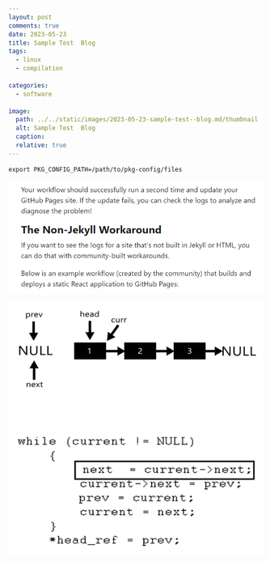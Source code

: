 ```yaml
---
layout: post
comments: true
date: 2023-05-23
title: Sample Test  Blog 
tags:
  - linux
  - compilation
 
categories:
  - software

image: 
  path: ../../static/images/2023-05-23-sample-test--blog.md/thumbnail
  alt: Sample Test  Blog
  caption: 
  relative: true
---
```


```text
export PKG_CONFIG_PATH=/path/to/pkg-config/files
```


![thumbnail](../../static/images/2023-05-23-sample-test--blog.md/thumbnail)


![](../../static/images/2023-05-23-sample-test--blog.md/RGIF2.gif)

